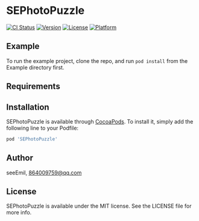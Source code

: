 # SEPhotoPuzzle

[![CI Status](https://img.shields.io/travis/seeEmil/SEPhotoPuzzle.svg?style=flat)](https://travis-ci.org/seeEmil/SEPhotoPuzzle)
[![Version](https://img.shields.io/cocoapods/v/SEPhotoPuzzle.svg?style=flat)](https://cocoapods.org/pods/SEPhotoPuzzle)
[![License](https://img.shields.io/cocoapods/l/SEPhotoPuzzle.svg?style=flat)](https://cocoapods.org/pods/SEPhotoPuzzle)
[![Platform](https://img.shields.io/cocoapods/p/SEPhotoPuzzle.svg?style=flat)](https://cocoapods.org/pods/SEPhotoPuzzle)

## Example

To run the example project, clone the repo, and run `pod install` from the Example directory first.

## Requirements

## Installation

SEPhotoPuzzle is available through [CocoaPods](https://cocoapods.org). To install
it, simply add the following line to your Podfile:

```ruby
pod 'SEPhotoPuzzle'
```

## Author

seeEmil, 864009759@qq.com

## License

SEPhotoPuzzle is available under the MIT license. See the LICENSE file for more info.
